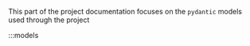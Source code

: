 This part of the project documentation focuses on the `pydantic` models used through the project

:::models